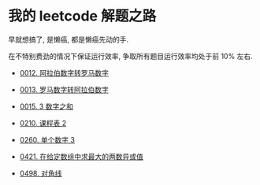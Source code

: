 # 我的 leetcode 解题之路

早就想搞了, 是懒癌, 都是懒癌先动的手.

在不特别费劲的情况下保证运行效率, 争取所有题目运行效率均处于前 10% 左右.

+ [0012. 阿拉伯数字转罗马数字](0012.integer-to-roman)

+ [0013. 罗马数字转阿拉伯数字](0013.roman-to-integer)

+ [0015. 3 数字之和](0015.3-sum)

+ [0210. 课程表 2](0210.course-schedule-ii)

+ [0260. 单个数字 3](0260.single-number-iii)

+ [0421. 在给定数组中求最大的两数异或值](0421.maximum-xor-of-two-numbers-in-an-array)

+ [0498. 对角线](0498.diagonal-traverse)

